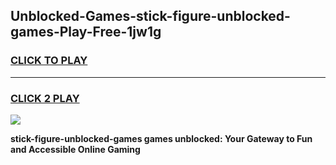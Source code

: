 
## Unblocked-Games-stick-figure-unblocked-games-Play-Free-1jw1g
<h3>
<a href="https://premium76.site?title=stick-figure-unblocked-games&ref=15A">CLICK TO PLAY</a></h3>
<hr>

<h3>
<a href="https://premium76.site?title=stick-figure-unblocked-games&ref=15A">CLICK 2 PLAY</a>
  
</h3>

<a href="https://premium76.site?title=stick-figure-unblocked-games&ref=15A"><img src="https://clearcache.store/games.png"></a>


**stick-figure-unblocked-games games unblocked: Your Gateway to Fun and Accessible Online Gaming**

